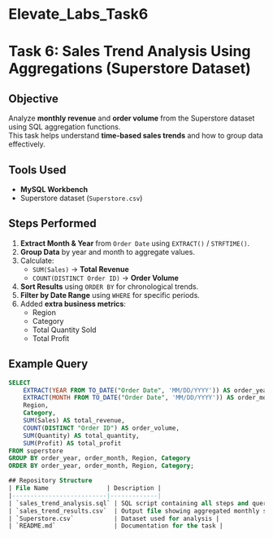 # Elevate_Labs_Task6

# Task 6: Sales Trend Analysis Using Aggregations (Superstore Dataset)

## Objective
Analyze **monthly revenue** and **order volume** from the Superstore dataset using SQL aggregation functions.  
This task helps understand **time-based sales trends** and how to group data effectively.

## Tools Used
- **MySQL Workbench** 
- Superstore dataset (`Superstore.csv`)

## Steps Performed
1. **Extract Month & Year** from `Order Date` using `EXTRACT()` / `STRFTIME()`.
2. **Group Data** by year and month to aggregate values.
3. Calculate:
   - `SUM(Sales)` → **Total Revenue**
   - `COUNT(DISTINCT Order ID)` → **Order Volume**
4. **Sort Results** using `ORDER BY` for chronological trends.
5. **Filter by Date Range** using `WHERE` for specific periods.
6. Added **extra business metrics**:
   - Region
   - Category
   - Total Quantity Sold
   - Total Profit

##  Example Query
```sql
SELECT 
    EXTRACT(YEAR FROM TO_DATE("Order Date", 'MM/DD/YYYY')) AS order_year,
    EXTRACT(MONTH FROM TO_DATE("Order Date", 'MM/DD/YYYY')) AS order_month,
    Region,
    Category,
    SUM(Sales) AS total_revenue,
    COUNT(DISTINCT "Order ID") AS order_volume,
    SUM(Quantity) AS total_quantity,
    SUM(Profit) AS total_profit
FROM superstore
GROUP BY order_year, order_month, Region, Category
ORDER BY order_year, order_month, Region, Category;

## Repository Structure
| File Name                | Description |
|--------------------------|-------------|
| `sales_trend_analysis.sql` | SQL script containing all steps and queries with comments |
| `sales_trend_results.csv`  | Output file showing aggregated monthly sales results |
| `Superstore.csv`           | Dataset used for analysis |
| `README.md`                | Documentation for the task |


